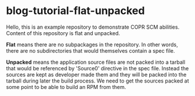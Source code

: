 # blog-tutorial-flat-unpacked

Hello, this is an example repository to demonstrate COPR SCM abilities.
Content of this repository is flat and unpacked.

**Flat** means there are no subpackages in the repository. In other words,
there are no subdirectories that would themselves contain a spec file.

**Unpacked** means the application source files are not packed into a tarball
that would be referenced by 'Source0' directive in the spec file. Instead
the sources are kept as developer made them and they will be packed into
the tarball during later the build process. We need to get the sources
packed at some point to be able to build an RPM from them.
